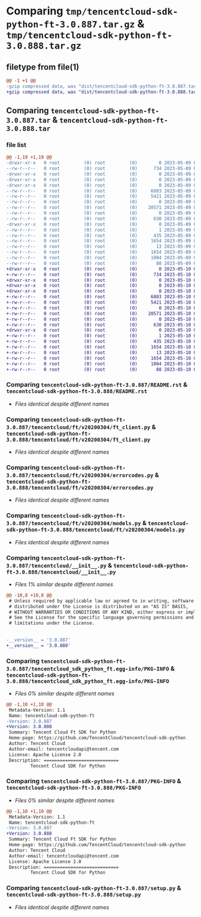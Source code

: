 # Comparing `tmp/tencentcloud-sdk-python-ft-3.0.887.tar.gz` & `tmp/tencentcloud-sdk-python-ft-3.0.888.tar.gz`

## filetype from file(1)

```diff
@@ -1 +1 @@
-gzip compressed data, was "dist/tencentcloud-sdk-python-ft-3.0.887.tar", last modified: Tue May  9 02:51:09 2023, max compression
+gzip compressed data, was "dist/tencentcloud-sdk-python-ft-3.0.888.tar", last modified: Wed May 10 02:15:26 2023, max compression
```

## Comparing `tencentcloud-sdk-python-ft-3.0.887.tar` & `tencentcloud-sdk-python-ft-3.0.888.tar`

### file list

```diff
@@ -1,19 +1,19 @@
-drwxr-xr-x   0 root         (0) root         (0)        0 2023-05-09 02:51:09.000000 tencentcloud-sdk-python-ft-3.0.887/
--rw-r--r--   0 root         (0) root         (0)      734 2023-05-09 02:51:09.000000 tencentcloud-sdk-python-ft-3.0.887/README.rst
-drwxr-xr-x   0 root         (0) root         (0)        0 2023-05-09 02:51:09.000000 tencentcloud-sdk-python-ft-3.0.887/tencentcloud/
-drwxr-xr-x   0 root         (0) root         (0)        0 2023-05-09 02:51:09.000000 tencentcloud-sdk-python-ft-3.0.887/tencentcloud/ft/
-drwxr-xr-x   0 root         (0) root         (0)        0 2023-05-09 02:51:09.000000 tencentcloud-sdk-python-ft-3.0.887/tencentcloud/ft/v20200304/
--rw-r--r--   0 root         (0) root         (0)     6803 2023-05-09 02:51:09.000000 tencentcloud-sdk-python-ft-3.0.887/tencentcloud/ft/v20200304/ft_client.py
--rw-r--r--   0 root         (0) root         (0)     5421 2023-05-09 02:51:09.000000 tencentcloud-sdk-python-ft-3.0.887/tencentcloud/ft/v20200304/errorcodes.py
--rw-r--r--   0 root         (0) root         (0)        0 2023-05-09 02:51:09.000000 tencentcloud-sdk-python-ft-3.0.887/tencentcloud/ft/v20200304/__init__.py
--rw-r--r--   0 root         (0) root         (0)    20571 2023-05-09 02:51:09.000000 tencentcloud-sdk-python-ft-3.0.887/tencentcloud/ft/v20200304/models.py
--rw-r--r--   0 root         (0) root         (0)        0 2023-05-09 02:51:09.000000 tencentcloud-sdk-python-ft-3.0.887/tencentcloud/ft/__init__.py
--rw-r--r--   0 root         (0) root         (0)      630 2023-05-09 02:51:09.000000 tencentcloud-sdk-python-ft-3.0.887/tencentcloud/__init__.py
-drwxr-xr-x   0 root         (0) root         (0)        0 2023-05-09 02:51:09.000000 tencentcloud-sdk-python-ft-3.0.887/tencentcloud_sdk_python_ft.egg-info/
--rw-r--r--   0 root         (0) root         (0)        1 2023-05-09 02:51:09.000000 tencentcloud-sdk-python-ft-3.0.887/tencentcloud_sdk_python_ft.egg-info/dependency_links.txt
--rw-r--r--   0 root         (0) root         (0)      435 2023-05-09 02:51:09.000000 tencentcloud-sdk-python-ft-3.0.887/tencentcloud_sdk_python_ft.egg-info/SOURCES.txt
--rw-r--r--   0 root         (0) root         (0)     1654 2023-05-09 02:51:09.000000 tencentcloud-sdk-python-ft-3.0.887/tencentcloud_sdk_python_ft.egg-info/PKG-INFO
--rw-r--r--   0 root         (0) root         (0)       13 2023-05-09 02:51:09.000000 tencentcloud-sdk-python-ft-3.0.887/tencentcloud_sdk_python_ft.egg-info/top_level.txt
--rw-r--r--   0 root         (0) root         (0)     1654 2023-05-09 02:51:09.000000 tencentcloud-sdk-python-ft-3.0.887/PKG-INFO
--rw-r--r--   0 root         (0) root         (0)     1004 2023-05-09 02:51:09.000000 tencentcloud-sdk-python-ft-3.0.887/setup.py
--rw-r--r--   0 root         (0) root         (0)       88 2023-05-09 02:51:09.000000 tencentcloud-sdk-python-ft-3.0.887/setup.cfg
+drwxr-xr-x   0 root         (0) root         (0)        0 2023-05-10 02:15:26.000000 tencentcloud-sdk-python-ft-3.0.888/
+-rw-r--r--   0 root         (0) root         (0)      734 2023-05-10 02:15:25.000000 tencentcloud-sdk-python-ft-3.0.888/README.rst
+drwxr-xr-x   0 root         (0) root         (0)        0 2023-05-10 02:15:26.000000 tencentcloud-sdk-python-ft-3.0.888/tencentcloud/
+drwxr-xr-x   0 root         (0) root         (0)        0 2023-05-10 02:15:26.000000 tencentcloud-sdk-python-ft-3.0.888/tencentcloud/ft/
+drwxr-xr-x   0 root         (0) root         (0)        0 2023-05-10 02:15:26.000000 tencentcloud-sdk-python-ft-3.0.888/tencentcloud/ft/v20200304/
+-rw-r--r--   0 root         (0) root         (0)     6803 2023-05-10 02:15:25.000000 tencentcloud-sdk-python-ft-3.0.888/tencentcloud/ft/v20200304/ft_client.py
+-rw-r--r--   0 root         (0) root         (0)     5421 2023-05-10 02:15:25.000000 tencentcloud-sdk-python-ft-3.0.888/tencentcloud/ft/v20200304/errorcodes.py
+-rw-r--r--   0 root         (0) root         (0)        0 2023-05-10 02:15:25.000000 tencentcloud-sdk-python-ft-3.0.888/tencentcloud/ft/v20200304/__init__.py
+-rw-r--r--   0 root         (0) root         (0)    20571 2023-05-10 02:15:25.000000 tencentcloud-sdk-python-ft-3.0.888/tencentcloud/ft/v20200304/models.py
+-rw-r--r--   0 root         (0) root         (0)        0 2023-05-10 02:15:25.000000 tencentcloud-sdk-python-ft-3.0.888/tencentcloud/ft/__init__.py
+-rw-r--r--   0 root         (0) root         (0)      630 2023-05-10 02:15:25.000000 tencentcloud-sdk-python-ft-3.0.888/tencentcloud/__init__.py
+drwxr-xr-x   0 root         (0) root         (0)        0 2023-05-10 02:15:26.000000 tencentcloud-sdk-python-ft-3.0.888/tencentcloud_sdk_python_ft.egg-info/
+-rw-r--r--   0 root         (0) root         (0)        1 2023-05-10 02:15:26.000000 tencentcloud-sdk-python-ft-3.0.888/tencentcloud_sdk_python_ft.egg-info/dependency_links.txt
+-rw-r--r--   0 root         (0) root         (0)      435 2023-05-10 02:15:26.000000 tencentcloud-sdk-python-ft-3.0.888/tencentcloud_sdk_python_ft.egg-info/SOURCES.txt
+-rw-r--r--   0 root         (0) root         (0)     1654 2023-05-10 02:15:26.000000 tencentcloud-sdk-python-ft-3.0.888/tencentcloud_sdk_python_ft.egg-info/PKG-INFO
+-rw-r--r--   0 root         (0) root         (0)       13 2023-05-10 02:15:26.000000 tencentcloud-sdk-python-ft-3.0.888/tencentcloud_sdk_python_ft.egg-info/top_level.txt
+-rw-r--r--   0 root         (0) root         (0)     1654 2023-05-10 02:15:26.000000 tencentcloud-sdk-python-ft-3.0.888/PKG-INFO
+-rw-r--r--   0 root         (0) root         (0)     1004 2023-05-10 02:15:25.000000 tencentcloud-sdk-python-ft-3.0.888/setup.py
+-rw-r--r--   0 root         (0) root         (0)       88 2023-05-10 02:15:26.000000 tencentcloud-sdk-python-ft-3.0.888/setup.cfg
```

### Comparing `tencentcloud-sdk-python-ft-3.0.887/README.rst` & `tencentcloud-sdk-python-ft-3.0.888/README.rst`

 * *Files identical despite different names*

### Comparing `tencentcloud-sdk-python-ft-3.0.887/tencentcloud/ft/v20200304/ft_client.py` & `tencentcloud-sdk-python-ft-3.0.888/tencentcloud/ft/v20200304/ft_client.py`

 * *Files identical despite different names*

### Comparing `tencentcloud-sdk-python-ft-3.0.887/tencentcloud/ft/v20200304/errorcodes.py` & `tencentcloud-sdk-python-ft-3.0.888/tencentcloud/ft/v20200304/errorcodes.py`

 * *Files identical despite different names*

### Comparing `tencentcloud-sdk-python-ft-3.0.887/tencentcloud/ft/v20200304/models.py` & `tencentcloud-sdk-python-ft-3.0.888/tencentcloud/ft/v20200304/models.py`

 * *Files identical despite different names*

### Comparing `tencentcloud-sdk-python-ft-3.0.887/tencentcloud/__init__.py` & `tencentcloud-sdk-python-ft-3.0.888/tencentcloud/__init__.py`

 * *Files 1% similar despite different names*

```diff
@@ -10,8 +10,8 @@
 # Unless required by applicable law or agreed to in writing, software
 # distributed under the License is distributed on an "AS IS" BASIS,
 # WITHOUT WARRANTIES OR CONDITIONS OF ANY KIND, either express or implied.
 # See the License for the specific language governing permissions and
 # limitations under the License.
 
 
-__version__ = '3.0.887'
+__version__ = '3.0.888'
```

### Comparing `tencentcloud-sdk-python-ft-3.0.887/tencentcloud_sdk_python_ft.egg-info/PKG-INFO` & `tencentcloud-sdk-python-ft-3.0.888/tencentcloud_sdk_python_ft.egg-info/PKG-INFO`

 * *Files 0% similar despite different names*

```diff
@@ -1,10 +1,10 @@
 Metadata-Version: 1.1
 Name: tencentcloud-sdk-python-ft
-Version: 3.0.887
+Version: 3.0.888
 Summary: Tencent Cloud Ft SDK for Python
 Home-page: https://github.com/TencentCloud/tencentcloud-sdk-python
 Author: Tencent Cloud
 Author-email: tencentcloudapi@tencent.com
 License: Apache License 2.0
 Description: ============================
         Tencent Cloud SDK for Python
```

### Comparing `tencentcloud-sdk-python-ft-3.0.887/PKG-INFO` & `tencentcloud-sdk-python-ft-3.0.888/PKG-INFO`

 * *Files 0% similar despite different names*

```diff
@@ -1,10 +1,10 @@
 Metadata-Version: 1.1
 Name: tencentcloud-sdk-python-ft
-Version: 3.0.887
+Version: 3.0.888
 Summary: Tencent Cloud Ft SDK for Python
 Home-page: https://github.com/TencentCloud/tencentcloud-sdk-python
 Author: Tencent Cloud
 Author-email: tencentcloudapi@tencent.com
 License: Apache License 2.0
 Description: ============================
         Tencent Cloud SDK for Python
```

### Comparing `tencentcloud-sdk-python-ft-3.0.887/setup.py` & `tencentcloud-sdk-python-ft-3.0.888/setup.py`

 * *Files identical despite different names*

